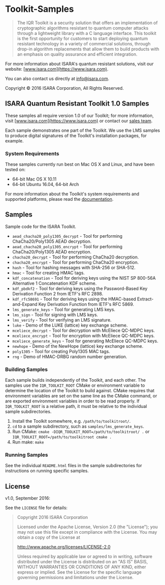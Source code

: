 # Toolkit-Samples

> The IQR Toolkit is a security solution that offers an implementation of
> cryptographic algorithms resistant to quantum computer attacks through a
> lightweight library with a C language interface. This toolkit is the first
> opportunity for customers to start deploying quantum resistant technology in
> a variety of commercial solutions, through drop-in algorithm replacements
> that allow them to build products with an emphasis on quality assurance and
> efficient integration.

For more information about ISARA's quantum resistant solutions, visit
our website: [www.isara.com](https://www.isara.com).

You can also contact us directly at [info@isara.com](mailto:info@isara.com).

Copyright &copy; 2016 ISARA Corporation, All Rights Reserved.

## ISARA Quantum Resistant Toolkit 1.0 Samples

These samples all require version 1.0 of our Toolkit; for more information,
visit [www.isara.com](https://www.isara.com) or contact our
[sales team](mailto:sales@isara.com).

Each sample demonstrates one part of the Toolkit. We use the LMS samples to
produce digital signatures of the Toolkit's installation packages, for example.

### System Requirements

These samples currently run best on Mac OS X and Linux, and have been tested
on:

* 64-bit Mac OS X 10.11
* 64-bit Ubuntu 16.04, 64-bit Arch

For more information about the Toolkit's system requirements and supported
platforms, please read the [documentation](https://www.isara.com/toolkit/1.0/).

## Samples

Sample code for the ISARA Toolkit.

* `aead_chacha20_poly1305_decrypt` - Tool for performing ChaCha20/Poly1305 AEAD
   decryption.
* `aead_chacha20_poly1305_encrypt` - Tool for performing ChaCha20/Poly1305 AEAD
   encryption.
* `chacha20_decrypt` - Tool for performing ChaCha20 decryption.
* `chacha20_encrypt` - Tool for performing ChaCha20 encryption.
* `hash` - Tool for hashing messages with SHA-256 or SHA-512.
* `hmac` - Tool for creating HMAC tags.
* `kdf_concatenation` - Tool for deriving keys using the NIST SP 800-56A
  Alternative 1 Concatenation KDF scheme.
* `kdf_pbdkf2` - Tool for deriving keys using the Password-Based Key Derivation
  Function 2 from IETF's RFC 2898.
* `kdf_rfc58691` - Tool for deriving keys using the HMAC-based
  Extract-and-Expand Key Derivation Function from IETF's RFC 5869.
* `lms_generate_keys` - Tool for generating LMS keys.
* `lms_sign` - Tool for signing with LMS keys.
* `lms_verify` - Tool for verifying an LMS signature.
* `luke` - Demo of the LUKE (lattice) key exchange scheme.
* `mceliece_decrypt` - Tool for decryption with McEliece QC-MDPC keys.
* `mceliece_encrypt` - Tool for encryption with McEliece QC-MDPC keys.
* `mceliece_generate_keys` - Tool for generating McEliece QC-MDPC keys.
* `newhope` - Demo of the NewHope (lattice) key exchange scheme.
* `poly1305` - Tool for creating Poly1305 MAC tags.
* `rng` - Demo of HMAC-DRBG random number generation.

### Building Samples

Each sample builds independently of the Toolkit, and each other.
The samples use the `IQR_TOOLKIT_ROOT` CMake or environment variable to
determine the location of the Toolkit to build against. CMake requires that
environment variables are set on the same line as the CMake command, or are
exported environment variables in order to be read properly. If
`IQR_TOOLKIT_ROOT` is a relative path, it must be relative to the individual
sample subdirectories.

1. Install the Toolkit somewhere, e.g. `/path/to/toolkitroot/`.
2. `cd` to a sample subdirectory, such as `samples/lms_generate_keys`.
3. Run CMake: `cmake -DIQR_TOOLKIT_ROOT=/path/to/toolkitroot/ .` or
`IQR_TOOLKIT_ROOT=/path/to/toolkitroot cmake .`
4. Run make: `make`

### Running Samples

See the individual `README.html` files in the sample subdirectories for
instructions on running specific samples.

## License

v1.0, September 2016:

See the `LICENSE` file for details:

> Copyright 2016 ISARA Corporation
>
> Licensed under the Apache License, Version 2.0 (the "License");
> you may not use this file except in compliance with the License.
> You may obtain a copy of the License at
>
> http://www.apache.org/licenses/LICENSE-2.0
>
> Unless required by applicable law or agreed to in writing, software
> distributed under the License is distributed on an "AS IS" BASIS,
> WITHOUT WARRANTIES OR CONDITIONS OF ANY KIND, either express or implied.
> See the License for the specific language governing permissions and
> limitations under the License.
